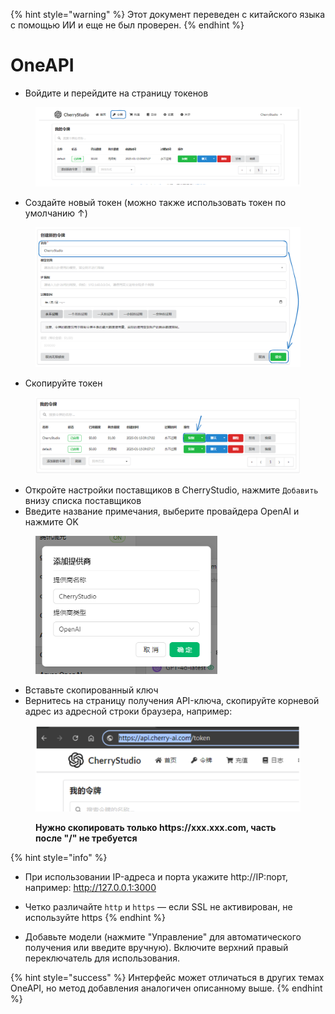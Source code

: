 
{% hint style="warning" %}
Этот документ переведен с китайского языка с помощью ИИ и еще не был проверен.
{% endhint %}

# OneAPI

*   Войдите и перейдите на страницу токенов

<figure><img src="../../../.gitbook/assets/image (22).png" alt=""><figcaption></figcaption></figure>

*   Создайте новый токен (можно также использовать токен по умолчанию ↑)

<figure><img src="../../../.gitbook/assets/image (19).png" alt="" width="563"><figcaption></figcaption></figure>

*   Скопируйте токен

<figure><img src="../../../.gitbook/assets/image (24).png" alt="" width="563"><figcaption></figcaption></figure>

*   Откройте настройки поставщиков в CherryStudio, нажмите `Добавить` внизу списка поставщиков
*   Введите название примечания, выберите провайдера OpenAI и нажмите OK

<figure><img src="../../../.gitbook/assets/image (25).png" alt="" width="291"><figcaption></figcaption></figure>

*   Вставьте скопированный ключ
*   Вернитесь на страницу получения API-ключа, скопируйте корневой адрес из адресной строки браузера, например:

<figure><img src="../../../.gitbook/assets/image (26).png" alt="" width="563"><figcaption><p><strong>Нужно скопировать только https://xxx.xxx.com, часть после "/" не требуется</strong></p></figcaption></figure>

{% hint style="info" %}
*   При использовании IP-адреса и порта укажите http://IP:порт, например: http://127.0.0.1:3000
*   Четко различайте `http` и `https` — если SSL не активирован, не используйте https
{% endhint %}

*   Добавьте модели (нажмите "Управление" для автоматического получения или введите вручную). Включите верхний правый переключатель для использования.

{% hint style="success" %}
Интерфейс может отличаться в других темах OneAPI, но метод добавления аналогичен описанному выше.
{% endhint %}